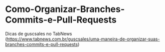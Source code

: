 # Como-Organizar-Branches-Commits-e-Pull-Requests
Dicas de guscsales no TabNews (https://www.tabnews.com.br/guscsales/uma-maneira-de-organizar-suas-branches-commits-e-pull-requests)
